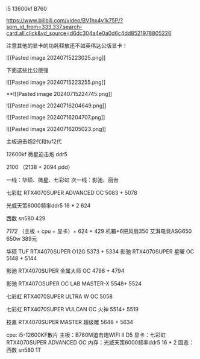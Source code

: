 


i5 13600kf
B760


https://www.bilibili.com/video/BV1hx4y1k75P/?spm_id_from=333.337.search-card.all.click&vd_source=d6dc304a4e0a0d6c4dd8521978805226

注意其他的显卡的功耗释放还不如英伟达公版显卡！

![[Pasted image 20240715223025.png]]

下面这些比公版强

![[Pasted image 20240715223255.png]]





**![[Pasted image 20240715224745.png]]



![[Pasted image 20240716204649.png]]


![[Pasted image 20240716204707.png]]




![[Pasted image 20240716205023.png]]

主板迫击炮2代和tuf2代


12600kf
微星迫击炮 ddr5

2100 （2138 + 2094 pdd）



一线：华硕、微星、七彩虹
次一线：影驰、丽台


七彩虹 RTX4070SUPER ADVANCED OC
5083 + 5078


光威天策6000频率ddr5 16 * 2 624

西数 sn580 429

*7172* （主板 + cpu + 显卡）+ 624 + 429
机箱+6把风扇350 
艾湃电竞ASG650 650w 389元




华硕 TUF RTX4070SUPER O12G
5373 + 5334
影驰 RTX4070SUPER 星曜 OC
5148 + 5144

影驰 RTX4070SUPER 金属大师 OC
4798 + 4794

影驰 RTX407OSUPER OC LAB MASTER-X
5548+ 5524

七彩虹 RTX4070SUPER ULTRA W OC
5058


七彩虹 RTX4070SUPER VULCAN OC 火神
5514+ 5519


技嘉 RTX4070SUPER MASTER 超级雕
5648 + 5634


cpu: i5-12600KF散片
主板：B760M迫击炮WIFI II D5
显卡：七彩虹 RTX4070SUPER ADVANCED OC
内存：光威天策6000频率ddr5 16 * 2
固态：西数 sn580 1T
